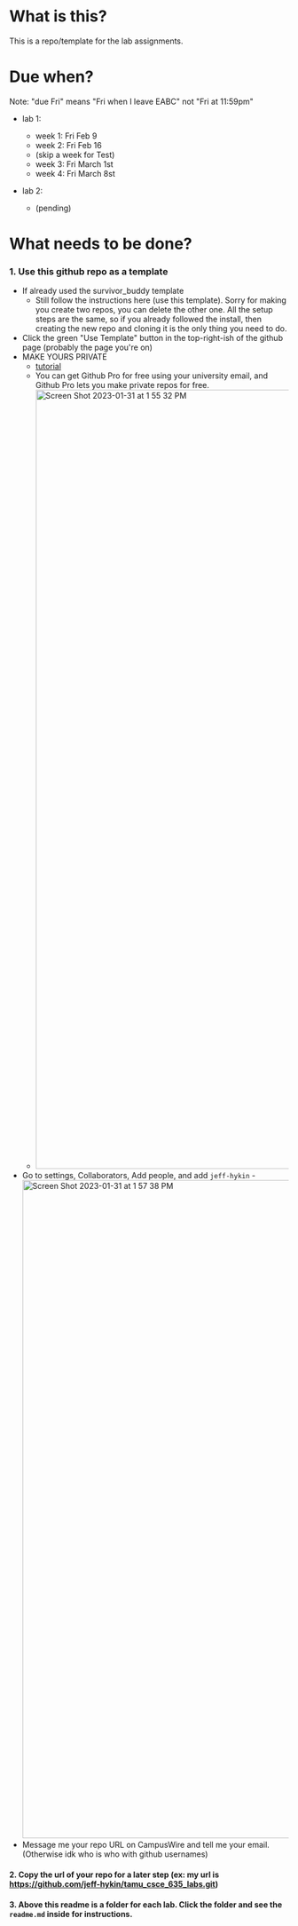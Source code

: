 # What is this?

This is a repo/template for the lab assignments.

# Due when?

Note: "due Fri" means "Fri when I leave EABC" not "Fri at 11:59pm"

- lab 1:
    - week 1: Fri Feb 9
    - week 2: Fri Feb 16
    - (skip a week for Test)
    - week 3: Fri March 1st
    - week 4: Fri March 8st

- lab 2:
    - (pending)

# What needs to be done?

### 1. Use this github repo as a template

- If already used the survivor_buddy template
    - Still follow the instructions here (use this template). Sorry for making you create two repos, you can delete the other one. All the setup steps are the same, so if you already followed the install, then creating the new repo and cloning it is the only thing you need to do.
- Click the green "Use Template" button in the top-right-ish of the github page (probably the page you're on)
- MAKE YOURS PRIVATE 
    - [tutorial](https://stackoverflow.com/questions/57836411/how-can-i-switch-a-public-repo-to-private-and-vice-versa-on-github)
    - You can get Github Pro for free using your university email, and Github Pro lets you make private repos for free.
    - <img width="1404" alt="Screen Shot 2023-01-31 at 1 55 32 PM" src="https://user-images.githubusercontent.com/17692058/215868334-ee175ad5-9835-435f-ace0-846f2d3564d3.png">
- Go to settings, Collaborators, Add people, and add `jeff-hykin`
        - <img width="1186" alt="Screen Shot 2023-01-31 at 1 57 38 PM" src="https://user-images.githubusercontent.com/17692058/215868976-9207346a-973e-43d4-8b39-6c60b0be2611.png">
- Message me your repo URL on CampusWire and tell me your email. (Otherwise idk who is who with github usernames)

#### 2. Copy the url of your repo for a later step (ex: my url is https://github.com/jeff-hykin/tamu_csce_635_labs.git)
#### 3. Above this readme is a folder for each lab. Click the folder and see the `readme.md` inside for instructions.
